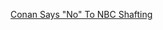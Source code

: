 ---
layout: post
wordpress_id: 410
wordpress_url: http://noesbueno.com/archives/410
date: '2010-01-12 22:00:04 -0600'
date_gmt: '2010-01-13 03:00:04 -0600'
body: |
  <p><a href="http://www.thehighdefinite.com/2010/01/conan-says-no-to-nbc-shafting/">Conan Says "No" To NBC Shafting</a></p>
---